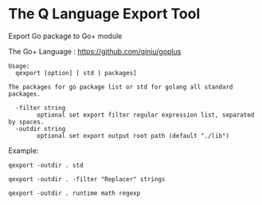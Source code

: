 The Q Language Export Tool
========

Export Go package to Go+ module

The Go+ Language : https://github.com/qiniu/goplus

```
Usage:
  qexport [option] [ std | packages]

The packages for go package list or std for golang all standard packages.

  -filter string
    	optional set export filter regular expression list, separated by spaces.
  -outdir string
    	optional set export output root path (default "./lib")
```   

Example:

	qexport -outdir . std

	qexport -outdir . -filter "Replacer" strings

	qexport -outdir . runtime math regexp

